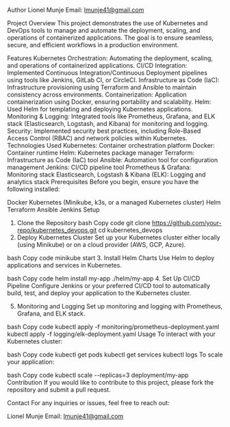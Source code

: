 Author
Lionel Munje
Email: lmunje41@gmail.com

Project Overview
This project demonstrates the use of Kubernetes and DevOps tools to manage and automate the deployment, scaling, and operations of containerized applications. The goal is to ensure seamless, secure, and efficient workflows in a production environment.

Features
Kubernetes Orchestration: Automating the deployment, scaling, and operations of containerized applications.
CI/CD Integration: Implemented Continuous Integration/Continuous Deployment pipelines using tools like Jenkins, GitLab CI, or CircleCI.
Infrastructure as Code (IaC): Infrastructure provisioning using Terraform and Ansible to maintain consistency across environments.
Containerization: Application containerization using Docker, ensuring portability and scalability.
Helm: Used Helm for templating and deploying Kubernetes applications.
Monitoring & Logging: Integrated tools like Prometheus, Grafana, and ELK stack (Elasticsearch, Logstash, and Kibana) for monitoring and logging.
Security: Implemented security best practices, including Role-Based Access Control (RBAC) and network policies within Kubernetes.
Technologies Used
Kubernetes: Container orchestration platform
Docker: Container runtime
Helm: Kubernetes package manager
Terraform: Infrastructure as Code (IaC) tool
Ansible: Automation tool for configuration management
Jenkins: CI/CD pipeline tool
Prometheus & Grafana: Monitoring stack
Elasticsearch, Logstash & Kibana (ELK): Logging and analytics stack
Prerequisites
Before you begin, ensure you have the following installed:

Docker
Kubernetes (Minikube, k3s, or a managed Kubernetes cluster)
Helm
Terraform
Ansible
Jenkins
Setup
1. Clone the Repository
bash
Copy code
git clone https://github.com/your-repo/kubernetes_devops.git
cd kubernetes_devops
2. Deploy Kubernetes Cluster
Set up your Kubernetes cluster either locally (using Minikube) or on a cloud provider (AWS, GCP, Azure).

bash
Copy code
minikube start
3. Install Helm Charts
Use Helm to deploy applications and services in Kubernetes.

bash
Copy code
helm install my-app ./helm/my-app
4. Set Up CI/CD Pipeline
Configure Jenkins or your preferred CI/CD tool to automatically build, test, and deploy your application to the Kubernetes cluster.

5. Monitoring and Logging
Set up monitoring and logging with Prometheus, Grafana, and ELK stack.

bash
Copy code
kubectl apply -f monitoring/prometheus-deployment.yaml
kubectl apply -f logging/elk-deployment.yaml
Usage
To interact with your Kubernetes cluster:

bash
Copy code
kubectl get pods
kubectl get services
kubectl logs <pod-name>
To scale your application:

bash
Copy code
kubectl scale --replicas=3 deployment/my-app
Contribution
If you would like to contribute to this project, please fork the repository and submit a pull request.

Contact
For any inquiries or issues, feel free to reach out:

Lionel Munje
Email: lmunje41@gmail.com

